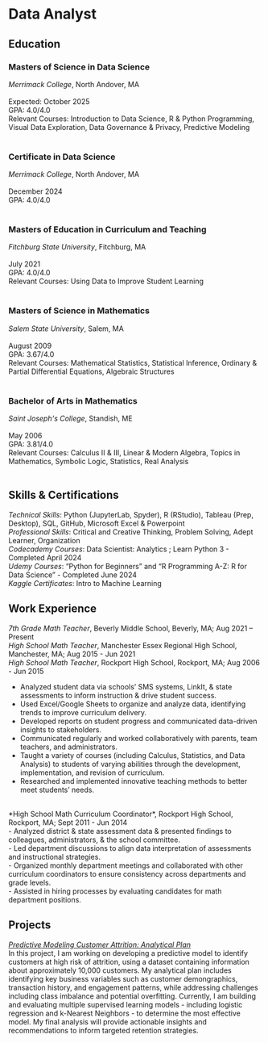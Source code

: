 # Data Analyst

## Education
### Masters of Science in Data Science <br>
*Merrimack College*, North Andover, MA <br>   	
Expected: October 2025 <br>
GPA: 4.0/4.0 <br>
Relevant Courses: Introduction to Data Science, R & Python Programming, Visual Data Exploration, Data Governance & Privacy, Predictive Modeling <br>
<br>
### Certificate in Data Science <br>
*Merrimack College*, North Andover, MA <br>   	
December 2024 <br>
GPA: 4.0/4.0 <br>
<br>
### Masters of Education in Curriculum and Teaching <br>
*Fitchburg State University*, Fitchburg, MA <br>   	
July 2021 <br>
GPA: 4.0/4.0 <br>
Relevant Courses: Using Data to Improve Student Learning <br>
<br>
### Masters of Science in Mathematics <br>
*Salem State University*, Salem, MA <br>   	
August 2009 <br>
GPA: 3.67/4.0 <br>
Relevant Courses: Mathematical Statistics, Statistical Inference, Ordinary & Partial Differential Equations, Algebraic Structures <br>
<br>
### Bachelor of Arts in Mathematics <br>
*Saint Joseph's College*, Standish, ME <br>   	
May 2006 <br>
GPA: 3.81/4.0 <br>
Relevant Courses: Calculus II & III, Linear & Modern Algebra, Topics in Mathematics, Symbolic Logic, Statistics, Real Analysis <br>
<br>

## Skills & Certifications
*Technical Skills*: Python (JupyterLab, Spyder), R (RStudio), Tableau (Prep, Desktop), SQL, GitHub, Microsoft Excel & Powerpoint <br>
*Professional Skills*: Critical and Creative Thinking, Problem Solving, Adept Learner, Organization <br>
*Codecademy Courses*:  Data Scientist: Analytics ; Learn Python 3 - Completed April 2024 <br>
*Udemy Courses*:  “Python for Beginners”  and “R Programming A-Z: R for Data Science” - Completed June 2024 <br>
*Kaggle Certificates*: Intro to Machine Learning

## Work Experience
*7th Grade Math Teacher*, Beverly Middle School, Beverly, MA;	Aug 2021 – Present <br>
*High School Math Teacher*, Manchester Essex Regional High School, Manchester, MA;	Aug 2015 - Jun 2021 <br>
*High School Math Teacher*, Rockport High School, Rockport, MA;	Aug 2006 - Jun 2015 <br>
- Analyzed student data via schools’ SMS systems, LinkIt, & state assessments to inform instruction & drive student success. <br>
- Used Excel/Google Sheets to organize and analyze data, identifying trends to improve curriculum delivery. <br>
- Developed reports on student progress and communicated data-driven insights to stakeholders. <br>
- Communicated regularly and worked collaboratively with parents, team teachers, and administrators. <br>
- Taught a variety of courses (including Calculus, Statistics, and Data Analysis) to students of varying abilities through the development, implementation, and revision of curriculum. <br>
- Researched and implemented innovative teaching methods to better meet students’ needs.<br>
<br>
*High School Math Curriculum Coordinator*, Rockport High School, Rockport, MA;	Sept 2011 - Jun 2014 <br>
- Analyzed district & state assessment data & presented findings to colleagues, administrators, & the school committee. <br>
- Led department discussions to align data interpretation of assessments and instructional strategies. <br>
- Organized monthly department meetings and collaborated with other curriculum coordinators to ensure consistency across departments and grade levels. <br>
- Assisted in hiring processes by evaluating candidates for math department positions. <br>


## Projects
[*Predictive Modeling Customer Attrition: Analytical Plan* ](https://docs.google.com/document/d/1u1gm5lOHsj_egf4XmEafu4chqXZEY7l-BxG3yLZYDoE/edit?usp=drive_link) <br>
In this project, I am working on developing a predictive model to identify customers at high risk of attrition, using a dataset containing information about approximately 10,000 customers.  My analytical plan includes identifying key business variables such as customer demongraphics, transaction history, and engagement patterns, while addressing challenges including class imbalance and potential overfitting.  Currently, I am building and evaluating multiple supervised learning models - including logistic regression and k-Nearest Neighbors - to determine the most effective model.  My final analysis will provide actionable insights and recommendations to inform targeted retention strategies. <br>
